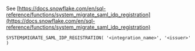 See [https://docs.snowflake.com/en/sql-reference/functions/system_migrate_saml_idp_registration](https://docs.snowflake.com/en/sql-reference/functions/system_migrate_saml_idp_registration)
```
SYSTEM$MIGRATE_SAML_IDP_REGISTRATION( '<integration_name>', '<issuer>' )
```
